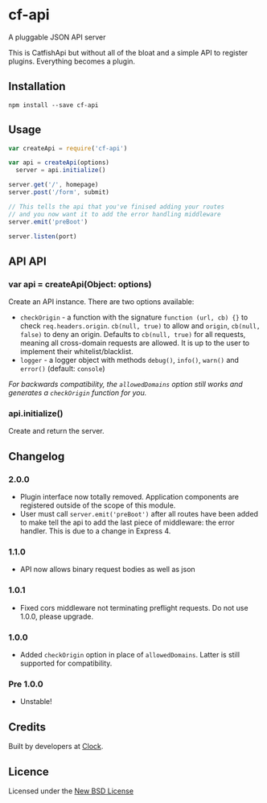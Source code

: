 # cf-api

A pluggable JSON API server

This is CatfishApi but without all of the bloat and a simple API to register plugins.
Everything becomes a plugin.

## Installation

    npm install --save cf-api

## Usage

```js
var createApi = require('cf-api')

var api = createApi(options)
  server = api.initialize()

server.get('/', homepage)
server.post('/form', submit)

// This tells the api that you've finised adding your routes
// and you now want it to add the error handling middleware
server.emit('preBoot')

server.listen(port)
```

## API API

### var api = createApi(Object: options)

Create an API instance. There are two options available:

- `checkOrigin` - a function with the signature `function (url, cb) {}` to check `req.headers.origin`. `cb(null, true)` to allow and `origin`, `cb(null, false)` to deny an origin. Defaults to `cb(null, true)` for all requests, meaning all cross-domain requests are allowed. It is up to the user to implement their whitelist/blacklist.
- `logger` - a logger object with methods `debug()`, `info()`, `warn()` and `error()` (default: `console`)

*For backwards compatibility, the `allowedDomains` option still works and generates a `checkOrigin` function for you.*

### api.initialize()

Create and return the server.

## Changelog

### 2.0.0
- Plugin interface now totally removed. Application components are registered outside of the scope of this module.
- User must call `server.emit('preBoot')` after all routes have been added to make tell the api to add the last piece of middleware: the error handler. This is due to a change in Express 4.

### 1.1.0
- API now allows binary request bodies as well as json

### 1.0.1
- Fixed cors middleware not terminating preflight requests. Do not use 1.0.0, please upgrade.

### 1.0.0
- Added `checkOrigin` option in place of `allowedDomains`. Latter is still supported for compatibility.

### Pre 1.0.0
- Unstable!

## Credits
Built by developers at [Clock](http://clock.co.uk).

## Licence
Licensed under the [New BSD License](http://opensource.org/licenses/bsd-license.php)
